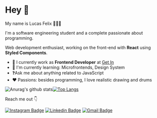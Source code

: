 # Hey 👋

My name is Lucas Felix 👦🇧🇷

I'm a software engineering student and a complete passionate about programming.
  
Web development enthusiast, working on the front-end with **React** using **Styled Components**.

  
- 🚀 I currently work as **Frontend Developer** at [Get In](https://www.getinapp.com.br/)
- 📖 I'm currently learning: Microfrontends, Design System
- ❓Ask me about anything related to JavaScript
- ❤️ Passions: besides programming, I love realistic drawing and drums

![Anurag's github stats](https://github-readme-stats.vercel.app/api?username=lucasfelixc&show_icons=true&theme=dark)[![Top Langs](https://github-readme-stats.vercel.app/api/top-langs/?username=lucasfelixc&theme=dark&hide=c%2B%2B,c)](https://github.com/anuraghazra/github-readme-stats)

Reach me out 👇

[![Instagram Badge](https://img.shields.io/badge/-@lucasfelixc-6633cc?style=flat-square&labelColor=6633cc&logo=instagram&logoColor=white&link=https://www.instagram.com/lucasfelixc/?hl=pt-br)](https://www.instagram.com/lucasfelixc/?hl=pt-br) [![Linkedin Badge](https://img.shields.io/badge/-Lucas%20Felix-0073b1?style=flat-square&logo=Linkedin&logoColor=white&link=https://www.linkedin.com/in/lucasfelixdev/)](https://www.linkedin.com/in/lucasfelixdev/) [![Gmail Badge](https://img.shields.io/badge/-lucasfelixdev@gmail.com-FF0000?style=flat-square&logo=Gmail&logoColor=white&link=mailto:lucasfelixdev@gmail.com)](mailto:lucasfelixdev@gmail.com)
